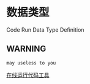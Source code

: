 # 数据类型

Code Run Data Type Definition

## WARNING

    may useless to you

[在线运行代码工具](https://run.c-art.tech/)
